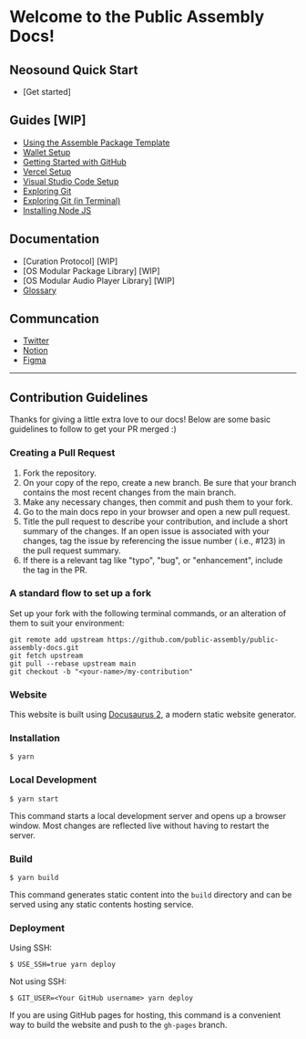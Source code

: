 # Welcome to the Public Assembly Docs!


## Neosound Quick Start

- [Get started]

## Guides [WIP]

- [Using the Assemble Package Template](https://github.com/public-assembly/public-assembly-docs/blob/main/docs/guides/assemble-package.md)
- [Wallet Setup](https://github.com/public-assembly/public-assembly-docs/blob/main/docs/guides/wallet-setup.md)
- [Getting Started with GitHub](https://github.com/public-assembly/public-assembly-docs/blob/main/docs/guides/getting-started-with-github.md)
- [Vercel Setup](https://github.com/public-assembly/public-assembly-docs/blob/main/docs/guides/vercel-setup.md)
- [Visual Studio Code Setup](https://github.com/public-assembly/public-assembly-docs/blob/main/docs/guides/visual-studio-code-setup.md)
- [Exploring Git](https://github.com/public-assembly/public-assembly-docs/blob/main/docs/guides/exploring-git.md) 
- [Exploring Git (in Terminal)](https://github.com/public-assembly/public-assembly-docs/blob/main/docs/guides/exploring-git-locally.md) 
- [Installing Node JS](https://github.com/public-assembly/public-assembly-docs/blob/main/docs/guides/installing-node.md)

## Documentation

- [Curation Protocol] [WIP]
- [OS Modular Package Library] [WIP]
- [OS Modular Audio Player Library] [WIP]
- [Glossary](https://github.com/public-assembly/public-assembly-docs/blob/main/docs/guides/glossary.md)

## Communcation

- [Twitter](https://twitter.com/pblcasmbly)
- [Notion](https://www.notion.so/ourzora/Neosound-working-product-title-dd4ef7e0ce8c478386ef867a5d0f7ffe)
- [Figma](https://www.figma.com/file/IMYiNZVVJCvO9Yjn0IBe1f/~neosound~-%5Bcommunity%5D?node-id=1730%3A10991)

---
## Contribution Guidelines
Thanks for giving a little extra love to our docs! Below are some basic guidelines to follow to get your PR merged :)

### Creating a Pull Request
1. Fork the repository.
2. On your copy of the repo, create a new branch. Be sure that your branch contains the most recent changes from the main branch.
3. Make any necessary changes, then commit and push them to your fork.
4. Go to the main docs repo in your browser and open a new pull request.
5. Title the pull request to describe your contribution, and include a short summary of the changes. If an open issue is associated with your changes, tag the issue by referencing the issue number ( i.e., #123) in the pull request summary.
6. If there is a relevant tag like "typo", "bug", or "enhancement", include the tag in the PR.

### A standard flow to set up a fork
Set up your fork with the following terminal commands, or an alteration of them to suit your environment:

```cd zora-docs
git remote add upstream https://github.com/public-assembly/public-assembly-docs.git
git fetch upstream
git pull --rebase upstream main
git checkout -b "<your-name>/my-contribution"
```
### Website

This website is built using [Docusaurus 2](https://docusaurus.io/), a modern static website generator.

### Installation
```
$ yarn
```
### Local Development

```
$ yarn start
```

This command starts a local development server and opens up a browser window. Most changes are reflected live without having to restart the server.

### Build

```
$ yarn build
```

This command generates static content into the `build` directory and can be served using any static contents hosting service.
### Deployment

Using SSH:

```
$ USE_SSH=true yarn deploy
```

Not using SSH:

```
$ GIT_USER=<Your GitHub username> yarn deploy
```

If you are using GitHub pages for hosting, this command is a convenient way to build the website and push to the `gh-pages` branch.
